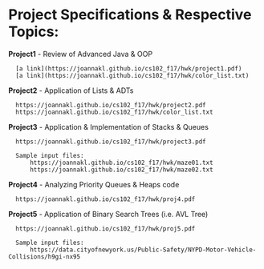 # Project Specifications & Respective Topics:
  **Project1** - Review of Advanced Java & OOP
  
      [a link](https://joannakl.github.io/cs102_f17/hwk/project1.pdf)
      [a link](https://joannakl.github.io/cs102_f17/hwk/color_list.txt)
                 
  **Project2** - Application of Lists & ADTs
  
      https://joannakl.github.io/cs102_f17/hwk/project2.pdf
      https://joannakl.github.io/cs102_f17/hwk/color_list.txt
                 
  **Project3** - Application & Implementation of Stacks & Queues
  
      https://joannakl.github.io/cs102_f17/hwk/project3.pdf
  
      Sample input files: 
          https://joannakl.github.io/cs102_f17/hwk/maze01.txt
          https://joannakl.github.io/cs102_f17/hwk/maze02.txt
                     
  **Project4** - Analyzing Priority Queues & Heaps code
  
      https://joannakl.github.io/cs102_f17/hwk/proj4.pdf

  **Project5** - Application of Binary Search Trees (i.e. AVL Tree)
  
      https://joannakl.github.io/cs102_f17/hwk/proj5.pdf
  
      Sample input files:
          https://data.cityofnewyork.us/Public-Safety/NYPD-Motor-Vehicle-Collisions/h9gi-nx95
